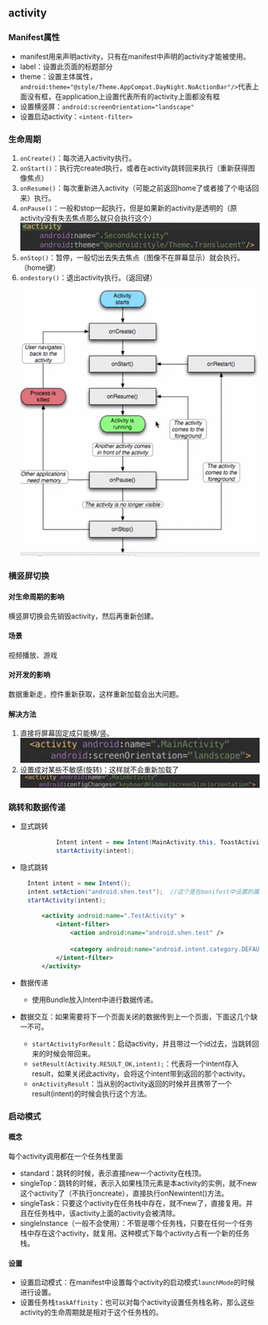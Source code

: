 ## activity
### Manifest属性
- manifest用来声明activity，只有在manifest中声明的activity才能被使用。
- label：设置此页面的标题部分
- theme：设置主体属性，`android:theme="@style/Theme.AppCompat.DayNight.NoActionBar"/>`代表上面没有框，在application上设置代表所有的activity上面都没有框
- 设置横竖屏：`android:screenOrientation="landscape"`
- 设置启动activity：`<intent-filter>`

### 生命周期
1. `onCreate()`：每次进入activity执行。
2. `onStart()`：执行完created执行，或者在activity跳转回来执行（重新获得图像焦点）
3. `onResume()`：每次重新进入activity（可能之前返回home了或者接了个电话回来）执行。
4. `onPause()`：一般和stop一起执行，但是如果新的activity是透明的（原activity没有失去焦点那么就只会执行这个）
![](/截图/截屏2020-07-30%2010.27.01.png)
5. `onStop()`：暂停，一般切出去失去焦点（图像不在屏幕显示）就会执行。（home键）
6. `ondestory()`：退出activity执行。（返回键）
![](/截图/截屏2020-07-30%2010.18.18.png)

### 横竖屏切换
#### 对生命周期的影响
横竖屏切换会先销毁activity，然后再重新创建。
#### 场景
视频播放、游戏
#### 对开发的影响
数据重新走，控件重新获取，这样重新加载会出大问题。
#### 解决方法
1. 直接将屏幕固定成只能横/竖。
![](/截图/截屏2020-07-30%2010.52.40.png)
2. 设置成对某些不敏感(旋转)：这样就不会重新加载了
![](/截图/截屏2020-07-30%2010.52.02.png)
### 跳转和数据传递
- 显式跳转
  ```java
            Intent intent = new Intent(MainActivity.this, ToastActivity.class);
            startActivity(intent);
  ```
- 隐式跳转
  ```java
    Intent intent = new Intent();
    intent.setAction("android.shen.test");  //这个是在manifest中设置的属性
    startActivity(intent);
  ```
  ```xml
        <activity android:name=".TestActivity" >
            <intent-filter>
                <action android:name="android.shen.test" />

                <category android:name="android.intent.category.DEFAULT" />
            </intent-filter>
        </activity>
  ```
- 数据传递
   
   - 使用Bundle放入Intent中进行数据传递。
- 数据交互：如果需要将下一个页面关闭的数据传到上一个页面，下面这几个缺一不可。
  - `startActivityForResult`：启动activity，并且带过一个id过去，当跳转回来的时候会带回来。
  - `setResult(Activity.RESULT_OK,intent);`：代表将一个intent存入result，如果关闭此activity，会将这个intent带到返回的那个activity。
  - `onActivityResult`：当从别的activity返回的时候并且携带了一个result(intent)的时候会执行这个方法。

### 启动模式
#### 概念
每个activity调用都在一个任务栈里面
- standard：跳转的时候，表示直接new一个activity在栈顶。
- singleTop：跳转的时候，表示入如果栈顶元素是本activity的实例，就不new这个activity了（不执行oncreate），直接执行onNewintent()方法。
- singleTask：只要这个activity在任务栈中存在，就不new了，直接复用。并且在任务栈中，该activity上面的activity会被清除。
- singleInstance（一般不会使用）：不管是哪个任务栈，只要在任何一个任务栈中存在这个activity，就复用。这种模式下每个activity占有一个新的任务栈。
#### 设置
- 设置启动模式：在manifest中设置每个activity的启动模式`launchMode`的时候进行设置。
- 设置任务栈`taskAffinity`：也可以对每个activity设置任务栈名称，那么这些activity的生命周期就是相对于这个任务栈的。